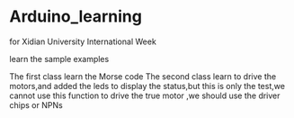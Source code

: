 # Arduino_learning
for Xidian University  International Week

learn the sample examples

The first class learn the Morse code
The second class learn to drive the motors,and added the leds to display the status,but this is only the test,we cannot use this function to drive the true motor ,we should use the driver chips or NPNs
